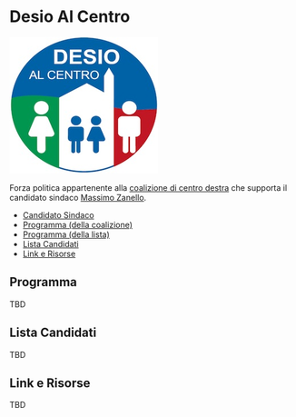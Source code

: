 # Desio Al Centro

![Logo Desio Al Centro](desio-al-centro/logo.jpg)

Forza politica appartenente alla [coalizione di centro destra](coalizione-di-centro-destra.md) che supporta il candidato sindaco [Massimo Zanello](coalizione-di-centro-destra.md#massimo-zanello-candidato-sindaco).

- [Candidato Sindaco](coalizione-di-centro-destra.md#massimo-zanello-candidato-sindaco)
- [Programma (della coalizione)](coalizione-di-centro-destra.md#programma)
- [Programma (della lista)](#programma)
- [Lista Candidati](#lista-candidati)
- [Link e Risorse](#link-e-risorse)

## Programma

TBD

## Lista Candidati

TBD

## Link e Risorse

TBD
